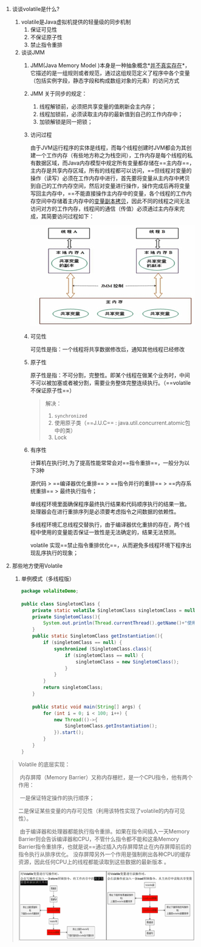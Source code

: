 1. 谈谈volatile是什么?
   1. volatile是Java虚拟机提供的轻量级的同步机制
      1. 保证可见性
      2. 不保证原子性
      3. 禁止指令重排
   2. 谈谈JMM
      1. JMM(Java Memory Model )本身是一种抽象概念*<u>并不真实存在</u>*，它描述的是一组规则或者规范，通过这组规范定义了程序中各个变量（包括实例字段，静态字段和构成数组对象的元素）的访问方式
      
      2. JMM 关于同步的规定：
         1. 线程解锁前，必须把共享变量的值刷新会主内存；
         2. 线程加锁前，必须读取主内存的最新值到自己的工作内存中；
         3. 加锁解锁是同一把锁；
         
      3. 访问过程 
      
         ​	由于JVM运行程序的实体是线程，而每个线程创建时JVM都会为其创建一个工作内存（有些地方称之为栈空间），工作内存是每个线程的私有数据区域，而Java内存模型中规定所有变量都存储在==主内存==，主内存是共享内存区域，所有的线程都可以访问，==但线程对变量的操作（读写）必须在工作内存中进行，首先要将变量从主内存中拷贝到自己的工作内存空间，然后对变量进行操作，操作完成后再将变量写回主内存中，==不能直接操作主内存中的变量，各个线程的工作内存空间中存储着主内存中的<u>变量副本拷贝</u>，因此不同的线程之间无法访问对方的工作内存，线程间的通信（传值）必须通过主内存来完成，其简要访问过程如下：
      
         ![1565829755418](assets/1565829755418.png)
      
      4. 可见性
      
         可见性是指：一个线程将共享数据修改后，通知其他线程已经修改
      
      5. 原子性
      
         原子性是指：不可分割，完整性。即某个线程在做某个业务时，中间不可以被加塞或者被分割，需要业务整体完整连续执行。（==volatile不保证原子性==）
      
         > 解决：
         >
         > 1. `synchronized`
         > 2. 使用原子类（==J.U.C== : java.util.concurrent.atomic包中的类）
         > 3. Lock
      
      6. 有序性
      
         计算机在执行时,为了提高性能常常会对==指令重排==，一般分为以下3种
      
         源代码 > ==编译器优化重排== > ==指令并行的重排== > ==内存系统重排== > 最终执行指令；
      
         单线程环境里面确保程序最终执行结果和代码顺序执行的结果一致。处理器会在进行重排序列是必须要考虑指令之间数据的依赖性。
      
         多线程环境汇总线程交替执行，由于编译器优化重排的存在，两个线程中使用的变量能否保证一致性是无法确定的，结果无法预测。
      
         volatile 实现==禁止指令重排优化==，从而避免多线程环境下程序出现乱序执行的现象；
   
2. 那些地方使用Volatile

   1. 单例模式（多线程版）

      ```java
      package volaliteDemo;
      
      public class SingletomClass {
          private static volatile SingletomClass singletomClass = null; // volatile 在这里使用是为了使最终的字节码执行顺序不会重新排列,导致的线程不安全问题,虽然这种情况发生的几率极其小,但是一定要考虑到线程的安全性
          private SingletomClass(){
              System.out.println(Thread.currentThread().getName()+"使用SingletonClass的构造方法");
          }
          public static SingletomClass getInstantiation(){
              if (singletomClass == null) {
                  synchronized (SingletomClass.class){
                      if (singletomClass == null) {
                          singletomClass = new SingletomClass();
                      }
                  }
              }
              return singletomClass;
          }
      
          public static void main(String[] args) {
              for (int i = 0; i < 100; i++) {
                  new Thread(()->{
                      SingletomClass.getInstantiation();
                  }).start();
              }
          }
      }
      
      ```

      

> Volatile 的底层实现：
>
> 
>
> ​	内存屏障（Memory Barrier）又称内存栅栏，是一个CPU指令，他有两个作用：
>
> ​	一是保证特定操作的执行顺序；
>
> ​	二是保证某些变量的内存可见性（利用该特性实现了volatile的内存可见性）。
>
> ​	由于编译器和处理器都能执行指令重排。如果在指令间插入一天Memory Barrier则会告诉编译器和CPU，不管什么指令都不能和这条Memory Barrier指令重排序，也就是说==通过插入内存屏障禁止在内存屏障前后的指令执行从排序优化。	没存屏障另外一个作用是强制刷出各种CPU的缓存资源，因此任何CPU上的线程都能读取到这些数据的最新版本 。
>
> ![1565856953981](assets/1565856953981.png)





